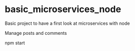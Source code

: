 # basic_microservices_node

Basic project to have a first look at microservices with node

Manage posts and comments

npm start
